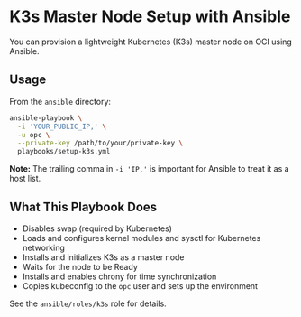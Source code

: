 # K3s Master Node Setup with Ansible

You can provision a lightweight Kubernetes (K3s) master node on OCI using Ansible.

## Usage

From the `ansible` directory:

```bash
ansible-playbook \
  -i 'YOUR_PUBLIC_IP,' \
  -u opc \
  --private-key /path/to/your/private-key \
  playbooks/setup-k3s.yml
```

**Note:** The trailing comma in `-i 'IP,'` is important for Ansible to treat it as a host list.

## What This Playbook Does

- Disables swap (required by Kubernetes)
- Loads and configures kernel modules and sysctl for Kubernetes networking
- Installs and initializes K3s as a master node
- Waits for the node to be Ready
- Installs and enables chrony for time synchronization
- Copies kubeconfig to the `opc` user and sets up the environment

See the `ansible/roles/k3s` role for details.
